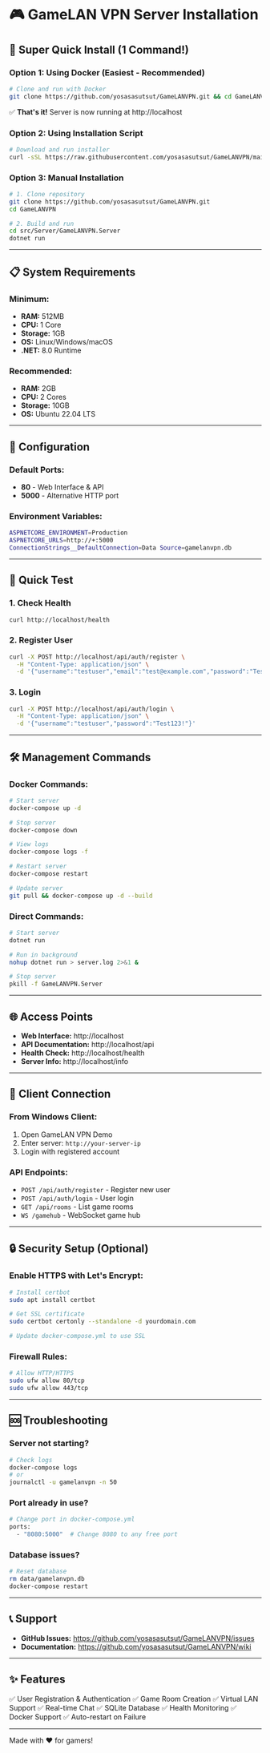 # 🎮 GameLAN VPN Server Installation

## 🚀 Super Quick Install (1 Command!)

### Option 1: Using Docker (Easiest - Recommended)
```bash
# Clone and run with Docker
git clone https://github.com/yosasasutsut/GameLANVPN.git && cd GameLANVPN && docker-compose up -d
```

✅ **That's it!** Server is now running at http://localhost

### Option 2: Using Installation Script
```bash
# Download and run installer
curl -sSL https://raw.githubusercontent.com/yosasasutsut/GameLANVPN/main/quick-setup.sh | bash
```

### Option 3: Manual Installation
```bash
# 1. Clone repository
git clone https://github.com/yosasasutsut/GameLANVPN.git
cd GameLANVPN

# 2. Build and run
cd src/Server/GameLANVPN.Server
dotnet run
```

---

## 📋 System Requirements

### Minimum:
- **RAM:** 512MB
- **CPU:** 1 Core
- **Storage:** 1GB
- **OS:** Linux/Windows/macOS
- **.NET:** 8.0 Runtime

### Recommended:
- **RAM:** 2GB
- **CPU:** 2 Cores
- **Storage:** 10GB
- **OS:** Ubuntu 22.04 LTS

---

## 🔧 Configuration

### Default Ports:
- **80** - Web Interface & API
- **5000** - Alternative HTTP port

### Environment Variables:
```bash
ASPNETCORE_ENVIRONMENT=Production
ASPNETCORE_URLS=http://+:5000
ConnectionStrings__DefaultConnection=Data Source=gamelanvpn.db
```

---

## 🎯 Quick Test

### 1. Check Health
```bash
curl http://localhost/health
```

### 2. Register User
```bash
curl -X POST http://localhost/api/auth/register \
  -H "Content-Type: application/json" \
  -d '{"username":"testuser","email":"test@example.com","password":"Test123!","confirmPassword":"Test123!"}'
```

### 3. Login
```bash
curl -X POST http://localhost/api/auth/login \
  -H "Content-Type: application/json" \
  -d '{"username":"testuser","password":"Test123!"}'
```

---

## 🛠️ Management Commands

### Docker Commands:
```bash
# Start server
docker-compose up -d

# Stop server
docker-compose down

# View logs
docker-compose logs -f

# Restart server
docker-compose restart

# Update server
git pull && docker-compose up -d --build
```

### Direct Commands:
```bash
# Start server
dotnet run

# Run in background
nohup dotnet run > server.log 2>&1 &

# Stop server
pkill -f GameLANVPN.Server
```

---

## 🌐 Access Points

- **Web Interface:** http://localhost
- **API Documentation:** http://localhost/api
- **Health Check:** http://localhost/health
- **Server Info:** http://localhost/info

---

## 📱 Client Connection

### From Windows Client:
1. Open GameLAN VPN Demo
2. Enter server: `http://your-server-ip`
3. Login with registered account

### API Endpoints:
- `POST /api/auth/register` - Register new user
- `POST /api/auth/login` - User login
- `GET /api/rooms` - List game rooms
- `WS /gamehub` - WebSocket game hub

---

## 🔒 Security Setup (Optional)

### Enable HTTPS with Let's Encrypt:
```bash
# Install certbot
sudo apt install certbot

# Get SSL certificate
sudo certbot certonly --standalone -d yourdomain.com

# Update docker-compose.yml to use SSL
```

### Firewall Rules:
```bash
# Allow HTTP/HTTPS
sudo ufw allow 80/tcp
sudo ufw allow 443/tcp
```

---

## 🆘 Troubleshooting

### Server not starting?
```bash
# Check logs
docker-compose logs
# or
journalctl -u gamelanvpn -n 50
```

### Port already in use?
```bash
# Change port in docker-compose.yml
ports:
  - "8080:5000"  # Change 8080 to any free port
```

### Database issues?
```bash
# Reset database
rm data/gamelanvpn.db
docker-compose restart
```

---

## 📞 Support

- **GitHub Issues:** https://github.com/yosasasutsut/GameLANVPN/issues
- **Documentation:** https://github.com/yosasasutsut/GameLANVPN/wiki

---

## ✨ Features

✅ User Registration & Authentication
✅ Game Room Creation
✅ Virtual LAN Support
✅ Real-time Chat
✅ SQLite Database
✅ Health Monitoring
✅ Docker Support
✅ Auto-restart on Failure

---

Made with ❤️ for gamers!